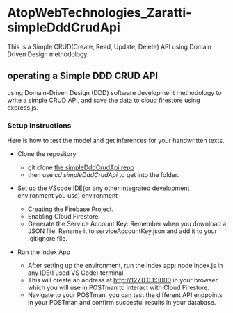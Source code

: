 # AtopWebTechnologies_Zaratti-simpleDddCrudApi
This is a Simple CRUD(Create, Read, Update, Delete) API using Domain Driven Design methodology.

## operating a Simple DDD CRUD API
using Domain-Driven Design (DDD) software development methodology to write a simple CRUD API, and save the data to cloud firestore using express.js.

### Setup Instructions
Here is how to test the model and get inferences for your handwritten texts.

- Clone the repository
     - git clone [the simpleDddCrudApi repo](https://github.com/atopwebtechnologies/simpleDddCrudApi.git)
     - then use _cd simpleDddCrudApi_ to get into the folder.

- Set up the VScode IDE(or any other integrated development environment you use) environment
     - Creating the Firebase Project.
     - Enabling Cloud Firestore.
     - Generate the Service Account Key: Remember when you download a JSON file. Rename it to serviceAccountKey.json and add it to your .gitignore file.

- Run the index App
     - After setting up the environment, run the index app: node index.js in any IDE(I used VS Code) terminal.
     -  This will create an address at http://127.0.0.1:3000 in your browser, which you will use in POSTman to interact with Cloud Firestore.
     -  Navigate to your POSTman, you can test the different API endpoints in your POSTman and confirm succesful results in your database.